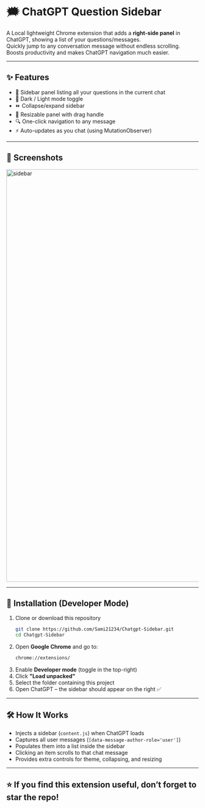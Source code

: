 # 🗯️ ChatGPT Question Sidebar

A Local lightweight Chrome extension that adds a **right-side panel** in ChatGPT, showing a list of your questions/messages.  
Quickly jump to any conversation message without endless scrolling. Boosts productivity and makes ChatGPT navigation much easier.  

---

## ✨ Features
- 📌 Sidebar panel listing all your questions in the current chat  
- 🎨 Dark / Light mode toggle  
- ⏩ Collapse/expand sidebar  
- 📏 Resizable panel with drag handle  
- 🔍 One-click navigation to any message  
- ⚡ Auto-updates as you chat (using MutationObserver)  

---

## 📸 Screenshots
<img width="1918" height="1078" alt="sidebar" src="https://github.com/user-attachments/assets/add81b6c-75a4-48c9-8ac8-98ac6e599d43" />


---

## 🚀 Installation (Developer Mode)

1. Clone or download this repository
   ```bash
   git clone https://github.com/Sami21234/Chatgpt-Sidebar.git
   cd Chatgpt-Sidebar
   ```
2. Open **Google Chrome** and go to:
   ```bash
   chrome://extensions/
   ```
3. Enable **Developer mode** (toggle in the top-right)  
4. Click **"Load unpacked"**  
5. Select the folder containing this project  
6. Open ChatGPT – the sidebar should appear on the right ✅  

---

## 🛠️ How It Works
- Injects a sidebar (`content.js`) when ChatGPT loads  
- Captures all user messages (`[data-message-author-role='user']`)  
- Populates them into a list inside the sidebar  
- Clicking an item scrolls to that chat message  
- Provides extra controls for theme, collapsing, and resizing  

---
## ⭐ If you find this extension useful, don’t forget to star the repo!
